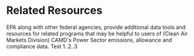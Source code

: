 # Related Resources

EPA along with other federal agencies, provide additional data tools and resources for related programs that may be helpful to users of (Clean Air Markets Division) CAMD's Power Sector emissions, allowance and compliance data. Test 1..2..3


